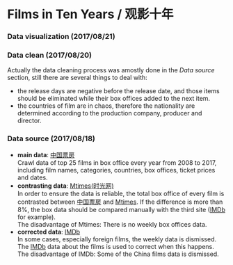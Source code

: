 # Films in Ten Years / 观影十年

### Data visualization (2017/08/21)

### Data clean (2017/08/20)
Actually the data cleaning process was amostly done in the _Data source_ section, still there are several things to deal with:
- the release days are negative before the release date, and those items should be eliminated while their box offices added to the next item.
- the countries of film are in chaos, therefore the nationality are determined according to the production company, producer  and director.

### Data source (2017/08/18)
- __main data__: [中国票房](http://www.cbooo.cn/year)<br>
Crawl data of top 25 films in box office every year from 2008 to 2017, including film names, categories, countries, box offices, ticket prices and dates.
- __contrasting data__: [Mtimes(时光网)](http://movie.mtime.com)<br>
In order to ensure the data is reliable, the total box office of every film is contrasted between [中国票房](http://www.cbooo.cn/year) and [Mtimes](http://movie.mtime.com). If the difference is more than 8%, the box data should be compared manually with the third site ([IMDb](http://www.boxofficemojo.com/movies) for example).<br>
The disadvantage of Mtimes: There is no weekly box offices data.
- __corrected data__: [IMDb](http://www.boxofficemojo.com/movies)<br>
In some cases, especially foreign films, the weekly data is dismissed. The [IMDb](http://www.boxofficemojo.com/movies) data about the films is used to correct when this happens.<br>
The disadvantage of IMDb: Some of the China films data is dismissed.
